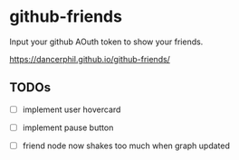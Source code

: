 # github-friends

Input your github AOuth token to show your friends.

https://dancerphil.github.io/github-friends/

## TODOs

- [ ] implement user hovercard

- [ ] implement pause button

- [ ] friend node now shakes too much when graph updated
